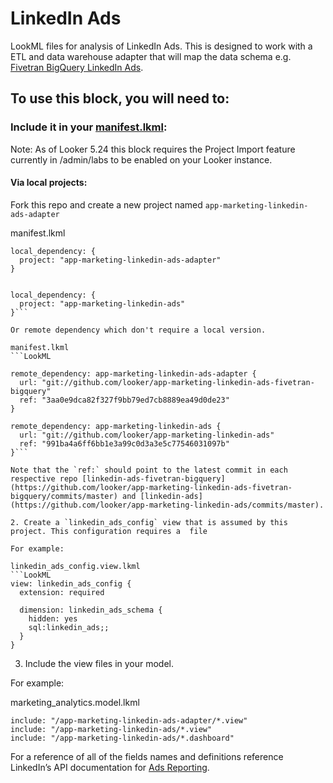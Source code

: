 # LinkedIn Ads

LookML files for analysis of LinkedIn Ads. This is designed to work with a ETL and data warehouse adapter that will map the data schema e.g. [Fivetran BigQuery LinkedIn Ads](https://github.com/looker/app-marketing-linkedin-ads-fivetran-bigquery).

## To use this block, you will need to:

### Include it in your [manifest.lkml](https://docs.looker.com/reference/manifest-reference):

Note: As of Looker 5.24 this block requires the Project Import feature currently in /admin/labs to be enabled on your Looker instance.

#### Via local projects:

Fork this repo and create a new project named `app-marketing-linkedin-ads-adapter`

manifest.lkml
```LookML
local_dependency: {
  project: "app-marketing-linkedin-ads-adapter"
}


local_dependency: {
  project: "app-marketing-linkedin-ads"
}```

Or remote dependency which don't require a local version.

manifest.lkml
```LookML

remote_dependency: app-marketing-linkedin-ads-adapter {
  url: "git://github.com/looker/app-marketing-linkedin-ads-fivetran-bigquery"
  ref: "3aa0e9dca82f327f9bb79ed7cb8889ea49d0de23"
}

remote_dependency: app-marketing-linkedin-ads {
  url: "git://github.com/looker/app-marketing-linkedin-ads"
  ref: "991ba4a6ff6bb1e3a99c0d3a3e5c77546031097b"
}```

Note that the `ref:` should point to the latest commit in each respective repo [linkedin-ads-fivetran-bigquery](https://github.com/looker/app-marketing-linkedin-ads-fivetran-bigquery/commits/master) and [linkedin-ads](https://github.com/looker/app-marketing-linkedin-ads/commits/master).

2. Create a `linkedin_ads_config` view that is assumed by this project. This configuration requires a  file

For example:

linkedin_ads_config.view.lkml
```LookML
view: linkedin_ads_config {
  extension: required

  dimension: linkedin_ads_schema {
    hidden: yes
    sql:linkedin_ads;;
  }
}
```

3. Include the view files in your model.

For example:

marketing_analytics.model.lkml
```LookML
include: "/app-marketing-linkedin-ads-adapter/*.view"
include: "/app-marketing-linkedin-ads/*.view"
include: "/app-marketing-linkedin-ads/*.dashboard"
```


For a reference of all of the fields names and definitions reference LinkedIn’s API documentation for [Ads Reporting](https://developer.linkedin.com/docs/guide/v2/ads/ads-reporting).
